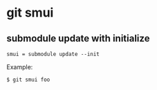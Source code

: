 # git smui

## submodule update with initialize

```gitconfig
smui = submodule update --init
```

Example:

```sh
$ git smui foo
```
